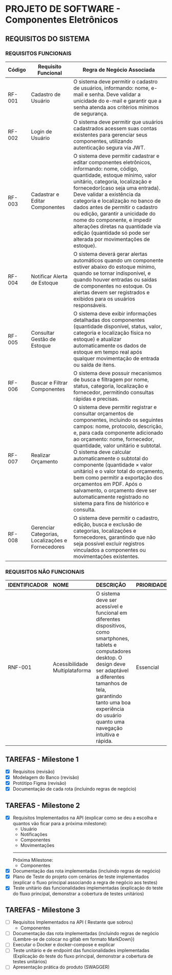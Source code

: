 # PROJETO DE SOFTWARE - Componentes Eletrônicos

## REQUISITOS DO SISTEMA

### REQUISITOS FUNCIONAIS

| Código  | Requisito Funcional | Regra de Negócio Associada |
| ------- | ------------------- | -------------------------- |
| RF-001  | Cadastro de Usuário | O sistema deve permitir o cadastro de usuários, informando: nome, e-mail e senha. Deve validar a unicidade do e-mail e garantir que a senha atenda aos critérios mínimos de segurança. | Essencial |
| RF-002  | Login de Usuário | O sistema deve permitir que usuários cadastrados acessem suas contas existentes para gerenciar seus componentes, utilizando autenticação segura via JWT. | Essencial |
| RF-003  | Cadastrar e Editar Componentes | O sistema deve permitir cadastrar e editar componentes eletrônicos, informando: nome, código, quantidade, estoque mínimo, valor unitário, categoria, localização e fornecedor(caso seja uma entrada). Deve validar a existência da categoria e localização no banco de dados antes de permitir o cadastro ou edição, garantir a unicidade do nome do componente, e impedir alterações diretas na quantidade via edição (quantidade só pode ser alterada por movimentações de estoque). | Essencial |
| RF-004  | Notificar Alerta de Estoque | O sistema deverá gerar alertas automáticos quando um componente estiver abaixo do estoque mínimo, quando se tornar indisponível, e quando houver entradas ou saídas de componentes no estoque. Os alertas devem ser registrados e exibidos para os usuários responsáveis. | Importante |
| RF-005  | Consultar Gestão de Estoque | O sistema deve exibir informações detalhadas dos componentes (quantidade disponível, status, valor, categoria e localização física no estoque) e atualizar automaticamente os dados de estoque em tempo real após qualquer movimentação de entrada ou saída de itens. | Essencial |
| RF-006  | Buscar e Filtrar Componentes | O sistema deve possuir mecanismos de busca e filtragem por nome, status, categoria, localização e fornecedor, permitindo consultas rápidas e precisas. | Essencial |
| RF-007  | Realizar Orçamento | O sistema deve permitir registrar e consultar orçamentos de componentes, incluindo os seguintes campos: nome, protocolo, descrição, e, para cada componente adicionado ao orçamento: nome, fornecedor, quantidade, valor unitário e subtotal. O sistema deve calcular automaticamente o subtotal do componente (quantidade × valor unitário) e o valor total do orçamento, bem como permitir a exportação dos orçamentos em PDF. Após o salvamento, o orçamento deve ser automaticamente registrado no sistema para fins de histórico e consulta. | Essencial |
| RF-008  | Gerenciar Categorias, Localizações e Fornecedores | O sistema deve permitir o cadastro, edição, busca e exclusão de categorias, localizações e fornecedores, garantindo que não seja possível excluir registros vinculados a componentes ou movimentações existentes. | Essencial |

### REQUISITOS NÃO FUNCIONAIS

| IDENTIFICADOR | NOME | DESCRIÇÃO | PRIORIDADE |
|:---|:---|:---|:---|
|RNF-001|Acessibilidade Multiplataforma|O sistema deve ser acessível e funcional em diferentes dispositivos, como smartphones, tablets e computadores desktop. O design deve ser adaptável a diferentes tamanhos de tela, garantindo tanto uma boa experiência do usuário quanto uma navegação intuitiva e rápida.|Essencial|

## TAREFAS - Milestone 1

- [x] Requisitos (revisão)
- [x] Modelagem do Banco (revisão)
- [x] Protótipo Figma (revisão)
- [x] Documentação de cada rota (incluindo regras de negócio)

## TAREFAS - Milestone 2

- [x] Requisitos Implementados na API (explicar como se deu a escolha e quantos vão ficar para a próxima milestone):
    - Usuário
    - Notificações 
    - Componentes
    - Movimentações
    ---
    Próxima Milestone: <br>
    - Componentes 
- [x] Documentação das rota implementadas (incluindo regras de negócio) 
- [x] Plano de Teste do projeto com cenários de teste implementados (explicar o fluxo principal associando a regra de negócio aos testes)
- [x] Teste unitário das funcionalidades implementadas (explicação do teste do fluxo principal, demonstrar a cobertura de testes unitários)

## TAREFAS - Milestone 3

- [ ] Requisitos Implementados na API ( Restante que sobrou) 
    - Componentes
- [ ] Documentação das rota implementadas (incluindo regras de negócio {Lembre-se de colocar no gitlab em formato MarkDown}) 
- [ ] Executar o Docker e docker-compose e explicar
- [ ] Teste unitário e de endpoint das funcionalidades implementadas (Explicação do teste do fluxo principal, demonstrar a cobertura de testes unitários)
- [ ] Apresentação prática do produto (SWAGGER)